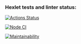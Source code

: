 ### Hexlet tests and linter status:
[![Actions Status](https://github.com/kirillmarkeyev/frontend-project-lvl3/workflows/hexlet-check/badge.svg)](https://github.com/kirillmarkeyev/frontend-project-lvl3/actions)

[![Node CI](https://github.com/kirillmarkeyev/frontend-project-lvl3/actions/workflows/my-workflow.yml/badge.svg)](https://github.com/kirillmarkeyev/frontend-project-lvl3/actions/workflows/my-workflow.yml)

[![Maintainability](https://api.codeclimate.com/v1/badges/2d26bacb485c7d9f19e8/maintainability)](https://codeclimate.com/github/kirillmarkeyev/frontend-project-lvl3/maintainability)
